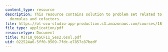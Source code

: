 ```yaml
---
content_type: resource
description: This resource contains solution to problem set related to determinant
  dormulas and cofactors.
file: https://ol-ocw-studio-app-production.s3.amazonaws.com/courses/18-06sc-linear-algebra-fall-2011/022524a65ff095097fdce7857c87bedf_MIT18_06SCF11_Ses2.6sol.pdf
file_type: application/pdf
resourcetype: Document
title: MIT18_06SCF11_Ses2.6sol.pdf
uid: 022524a6-5ff0-9509-7fdc-e7857c87bedf
---
```

